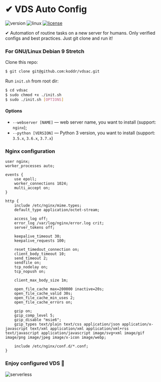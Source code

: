 # ✔ VDS Auto Config

![version](https://img.shields.io/badge/version-1.1.0-green.svg?style=flat) ![linux](https://img.shields.io/badge/supports-Debian,_Ubuntu-blue.svg?style=flat) [![license](https://img.shields.io/badge/license-MIT-red.svg?style=flat)](https://github.com/koddr/vdsac/blob/master/LICENSE.md)

✔ Аutomation of routine tasks on a new server for humans. Only verified configs and best practices. Just git clone and run it!

### For GNU/Linux Debian 9 Stretch

Clone this repo:

```bash
$ git clone git@github.com:koddr/vdsac.git
```

Run `init.sh` from root dir:

```bash
$ cd vdsac
$ sudo chmod +x ./init.sh
$ sudo ./init.sh [OPTIONS]
```
#### Options

* `--webserver [NAME]` — web server name, you want to install (support: `nginx`);
* `--python [VERSION]` — Python 3 version, you want to install (support: `3.5.x`, `3.6.x`, `3.7.x`)

### Nginx configuration

```
user nginx;
worker_processes auto;

events {
    use epoll;
    worker_connections 1024;
    multi_accept on;
}

http {
    include /etc/nginx/mime.types;
    default_type application/octet-stream;

    access_log off;
    error_log /var/log/nginx/error.log crit;
    server_tokens off;

    keepalive_timeout 30;
    keepalive_requests 100;

    reset_timedout_connection on;
    client_body_timeout 10;
    send_timeout 2;
    sendfile on;
    tcp_nodelay on;
    tcp_nopush on;

    client_max_body_size 1m;

    open_file_cache max=200000 inactive=20s;
    open_file_cache_valid 30s;
    open_file_cache_min_uses 2;
    open_file_cache_errors on;

    gzip on;
    gzip_comp_level 5;
    gzip_disable "msie6";
    gzip_types text/plain text/css application/json application/x-javascript text/xml application/xml application/xml+rss text/javascript application/javascript image/svg+xml image/gif image/png image/jpeg image/x-icon image/webp;

    include /etc/nginx/conf.d/*.conf;
}
```

### Enjoy configured VDS 🎉

![serverless](https://user-images.githubusercontent.com/11155743/54482355-139c3300-4853-11e9-97f8-f3f865c7c16f.png)
